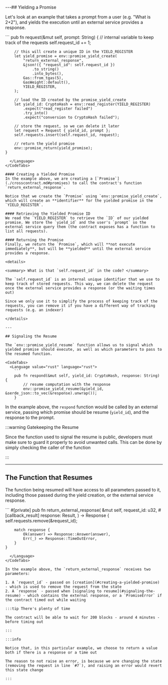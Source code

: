 ---## Yielding a Promise

Let's look at an example that takes a prompt from a user (e.g. "What is 2+2"), and yields the execution until an external service provides a response.

<CodeTabs>
  <Language value="rust" language="rust">
    ```
    pub fn request(&mut self, prompt: String) {
        // internal variable to keep track of the requests
        self.request_id += 1;

        // this will create a unique ID in the YIELD_REGISTER
        let yield_promise = env::promise_yield_create(
            "return_external_response",
            &json!({ "request_id": self.request_id })
                .to_string()
                .into_bytes(),
            Gas::from_tgas(5),
            GasWeight::default(),
            YIELD_REGISTER,
        );

        // load the ID created by the promise_yield_create
        let yield_id: CryptoHash = env::read_register(YIELD_REGISTER)
            .expect("read_register failed")
            .try_into()
            .expect("conversion to CryptoHash failed");

        // store the request, so we can delete it later
        let request = Request { yield_id, prompt };
        self.requests.insert(self.request_id, request);

        // return the yield promise
        env::promise_return(yield_promise);
    }

```
  </Language>
</CodeTabs>

#### Creating a Yielded Promise
In the example above, we are creating a [`Promise`](./crosscontract.md#promises) to call the contract's function `return_external_response`.

Notice that we create the `Promise` using `env::promise_yield_create`, which will create an **identifier** for the yielded promise in the `YIELD_REGISTER`.

#### Retrieving the Yielded Promise ID
We read the `YIELD_REGISTER` to retrieve the `ID` of our yielded promise. We store the `yield_id` and the user's `prompt` so the external service query them (the contract exposes has a function to list all requests).

#### Returning the Promise
Finally, we return the `Promise`, which will **not execute immediately**, but will be **yielded** until the external service provides a response.

<details>

<summary> What is that `self.request_id` in the code? </summary>

The `self.request_id` is an internal unique identifier that we use to keep track of stored requests. This way, we can delete the request once the external service provides a response (or the waiting times out)

Since we only use it to simplify the process of keeping track of the requests, you can remove it if you have a different way of tracking requests (e.g. an indexer)

</details>

---

## Signaling the Resume

The `env::promise_yield_resume` function allows us to signal which yielded promise should execute, as well as which parameters to pass to the resumed function.

<CodeTabs>
  <Language value="rust" language="rust">
    ```
    pub fn respond(&mut self, yield_id: CryptoHash, response: String) {
        // resume computation with the response
        env::promise_yield_resume(&yield_id, &serde_json::to_vec(&response).unwrap());
    }

```
  </Language>
</CodeTabs>

In the example above, the `respond` function would be called by an external service, passing which promise should be resume (`yield_id`), and the response to the prompt. 

:::warning Gatekeeping the Resume

Since the function used to signal the resume is public, developers must make sure to guard it properly to avoid unwanted calls. This can be done by simply checking the caller of the function

:::

---

## The Function that Resumes

The function being resumed will have access to all parameters passed to it, including those passed during the yield creation, or the external service response.

<CodeTabs>
  <Language value="rust" language="rust">
    ```
    #[private]
    pub fn return_external_response(
        &mut self,
        request_id: u32,
        #[callback_result] response: Result<String, PromiseError>,
    ) -> Response {
        self.requests.remove(&request_id);

        match response {
            Ok(answer) => Response::Answer(answer),
            Err(_) => Response::TimeOutError,
        }
    }

```
  </Language>
</CodeTabs>

In the example above, the `return_external_response` receives two parameters:

1. A `request_id` - passed on [creation](#creating-a-yielded-promise) - which is used to remove the request from the state
2. A `response` - passed when [signaling to resume](#signaling-the-resume) - which contains the external response, or a `PromiseError` if the contract timed out while waiting

:::tip There's plenty of time

The contract will be able to wait for 200 blocks - around 4 minutes - before timing out

:::

:::info

Notice that, in this particular example, we choose to return a value both if there is a response or a time out

The reason to not raise an error, is because we are changing the state (removing the request in line `#7`), and raising an error would revert this state change

:::